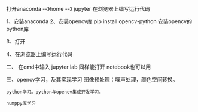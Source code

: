 


打开anaconda --》home --》 jupyter
在浏览器上编写运行代码

1、安装anaconda
2、安装opencv库
pip install opencv-python
安装opencv的python库

3、打开

4、在浏览器上编写运行代码




二、
在cmd中输入 jupyter lab 同样能打开
notebook也可以用



三、opencv学习，及其实现学习
	图像预处理：噪声处理，颜色空间转换。
	
	python学习。python与opencv集成开发学习。
	
	numppy库学习